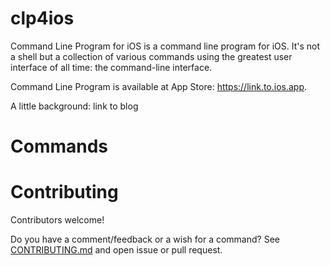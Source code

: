 # clp4ios
Command Line Program for iOS is a command line program for iOS. It's not a shell but a collection
of various commands using the greatest user interface of all time: the command-line interface.
 
Command Line Program is available at App Store: https://link.to.ios.app.

A little background: link to blog

# Commands



# Contributing

Contributors welcome!

Do you have a comment/feedback or a wish for a command? See [CONTRIBUTING.md](./CONTRIBUTING.md) and open issue or pull request.



